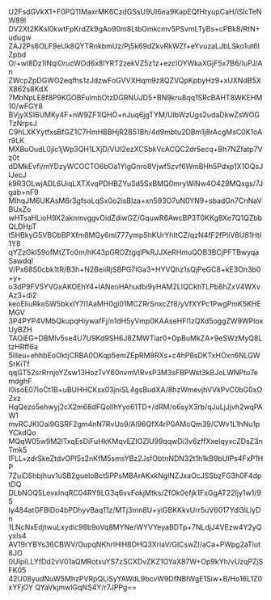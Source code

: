 U2FsdGVkX1+F0PQ11MaxrMK6CzdGSsU9UI6ea9KapEQfHtyupCaH/iSlcTeNW89l
DV2Xt2KKsI0kwtFpKrdZk9gAo90m8LtbOmkcmv5PSvmLTyBs+cPBk8/RtN+udugw
ZAJ2Ps6OLF9eUk8QYTRnkbmUz/Pj5k69dZkvRkWZf+eYvuzaLJbLSko1ut6IZpbd
O/+wl8Dz1lNqiOrucWOd6x8lYRT2zekVZ5z1z+ezclOYWkaXGjF5x7B6/IuPJ/An
ZWcpZpDGWO2eqfhs1zJdzwFoGVVXHqm9z8QZVQpKpbyHz9+xUXNdB5XX862s8KdX
7MbNpLE8f8P9KGOBFulmbOtzDGRNUJD5+BN9kru8qq1SRcBAHT8WKEHM10/wFGY8
BVjyXSI6UMKy4F+nW9ZF1IQHO+nJuq6jgTYM/UlbWzUgs2udaDkwZsWOGTzNrpsJ
C9hLXKYytfxsBfGZ1C7HmHBBHjR2B51Bh/4d9mbtu2DBm1j8rAcgMsC0K1oAr9LK
MXBuOudL0jlc1jWp3QH1LXjD/VUI2ezXCSbkVcACQC2dr5ecq+Bh7NZfatp7Vz0t
dDMkEvfi/mYDzyWCOCTO6bOa1YlgGnro8Vjwf5zvf6WmBHh5Pdxp1X1OQsJlJecJ
k9R3OLwjADL6UiqLXTXvqPDHBZYu3d5SxBMQ0mryWiNw4O429MQxgs/7Jgab+nF9
MlhqJM6UKAsM6r3gfsoLqSx0o2isBIza+xn593O7uN0YN9+sbadGn7CnNaVBUxZo
wHTsaHLioH9X2aknmvggvOidZdiwGZ/GquwR6AwcBP3T0KKg8Xe7Q1QZbbQLDHpT
t5HBkyG5VBObBPXfm8MGy6ml777ymp5hKUrYhItCZ/qzN4fF2fPIiV8U81HtI1Y8
qYZzGkI59ofMtZTo0m/hK43pGROZtgqlPkRJJXeRHmuQOB3BCjPFTBwyqaSawdql
V/Px68S0cbk1tR/B3h+N2BeiiRjSBPG7lGa3+HYVQhz1sQjPeGC8+kE3On3b0+y+
o3dP9FV5YVGxAKOEhY4+lANeoHAhudbi9yHAM2LIQCkhTLPb8hZxV4WXvAz3+di2
keoEIiuRkeSW5bkxIY7i1AaMH0gi01MCZRrSnxcZf8/yVfXYPc1PwgPmK5KHEMGV
3P4PYP4VMbQkupqHiywafFj/n1dH5yVmp0KAAseHFl1zQXd5oggZW9WPIoxUyBZH
TAOiEG+DBMlv5se4U7U9Kd9SH6J8ZMWTlar0+OpBuMkZA+9eSWzMyQ8LtzHRff6a
5illeu+ehhbEoOktjCRBA0OKqp5emZEpRM8RXs+c4hP8sDKTxHOxn6NLGWSrKiTf
qqGT52srRrnjoYZsw13HozTvY60nvmVlRvsP3M3sFBPWst3kBJoLWNPtu7emdghF
l0isoE07IoCt1B+uBUHHCKsx03jniSL4gsBudXA/8hzWmevjhVVkPvC0bG0xOZxz
HqQezo5ehwyj2cX2m68dFQolIhYyo61TD+/dRM/o6syX3rb/qJuLjJjvh2wqPAW1
mvRCJKlOai9GSRF2gm4nN7RvUo9/Al96QfX4rP0AMoQm39/CWv1L1hNu1pYCkdQo
MQqW05w9M2lTxqEsDiFuHkKMqvEZIOZlU99qqwDi3v6zffXxeIqyxcZDsZ3nTmk5
IFLL+zdrSkeZtdvOPI5s2nKfM5smsYBz2JsfObtnNDN32t1h1kB9bUIPs4FxP1HP
7ZuiDShbjhuv1uSB2gueloBct5PPsMBArAKxkNglNZJxaOcJSSbzFG3h0F4dptDQ
DLbNOQ5LevxInqRC04RY9LG3q6vvFokjMtks/ZfOk0efjk1FxGgAT22Ijy1w1/95
Iy484atGFBlDo4bPDhyvBaq11z/MTj3mn8U+yiGBKKkvUrr5uV6017Ydl3lLlyDn
1LNcNxEdjtwuLxydic98b9oVq8MYNe/WYVYeyaBDTp+7NLdjJ4VEzw4Y2yQyxls4
AV19rYBYs36CBWV/OupqNKhrlHlH8OHQ3XriaV/GlCswZI/aCa+PWpg2aTiut8JO
0UIpiLLYfDd2vV01aQMRotxuYS7zSCXDvZKZ1OYaX87W+Op9kYh/vUzqPZjSFK05
42U08yudNuW5MhzPVRpQLiSyYAWdL9bcvW9DfNBIWgE1Siw+B/Ho16L1Z0xYFjOY
QYaVkjmwIGqNS4Y/r7JPPg==
